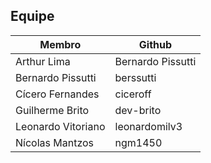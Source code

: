 ## Equipe 

| Membro             | Github            |
| ------------------ | ----------------- |
| Arthur Lima        | Bernardo Pissutti |
| Bernardo Pissutti  | berssutti         |
| Cícero Fernandes   | ciceroff          |
| Guilherme Brito    | dev-brito      |
| Leonardo Vitoriano | leonardomilv3     |
| Nícolas Mantzos    | ngm1450           |